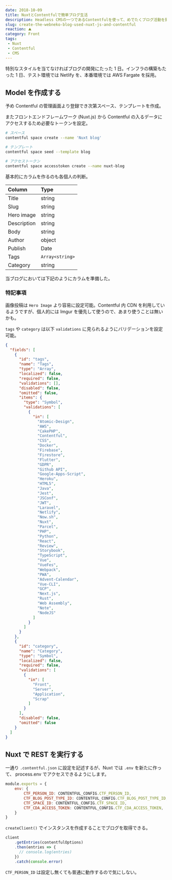 ```yaml
---
date: 2018-10-09
title: NuxtとContentfulで簡単ブログ生活
description: Headless CMSの一つであるContentfulを使って、めでたくブログ活動を開始します！
slug: create-the-webneko-blog-used-nuxt-js-and-contentful
reaction: ⛰
category: Front
tags: 
 - Nuxt
 - Contentful
 - CMS
---
```


特別なスタイルを当てなければブログの開発にたった 1 日。インフラの構築もたった 1 日、テスト環境では Netlify を、本番環境では AWS Fargate を採用。

## Model を作成する

予め Contentful の管理画面より登録でき次第スペース、テンプレートを作成。

またフロントエンドフレームワーク (Nuxt.js) から Contentful の入るデータにアクセスするため必要なトークンを設定。

```bash
# スペース
contentful space create --name 'Nuxt blog'

# テンプレート
contentful space seed --template blog

# アクセストークン
contentful space accesstoken create --name nuxt-blog
```

基本的にカラムを作るのも各個人の判断。

| Column | Type |
|:---|:---|
| Title | string |
| Slug | string |
| Hero image | string |
| Description | string |
| Body | string |
| Author | object |
| Publish | Date |
| Tags | `Array<string>` |
| Category | string |

当ブログにおいては下記のようにカラムを準備した。

### 特記事項

画像投稿は `Hero Image` より容易に設定可能。Contentful 内 CDN を利用しているようですが、個人的には Imgur を優先して使うので、あまり使うことは無いかも。

`tags` や `category` は以下 `validations` に見られるようにバリデーションを設定可能。

```json
{
  "fields": [
    {
      "id": "tags",
      "name": "Tags",
      "type": "Array",
      "localized": false,
      "required": false,
      "validations": [],
      "disabled": false,
      "omitted": false,
      "items": {
        "type": "Symbol",
        "validations": [
          {
            "in": [
              "Atomic-Design",
              "AWS",
              "CakePHP",
              "Contentful",
              "CSS",
              "Docker",
              "Firebase",
              "Firestore",
              "Flutter",
              "GDPR",
              "Github API",
              "Google-Apps-Script",
              "Heroku",
              "HTML5",
              "Java",
              "Jest",
              "JSConf",
              "JWT",
              "Laravel",
              "Netlify",
              "Now.sh",
              "Nuxt",
              "Parcel",
              "PHP",
              "Python",
              "React",
              "Review",
              "Storybook",
              "TypeScript",
              "Vue",
              "VueFes",
              "Webpack",
              "PWA",
              "Advent-Calendar",
              "Vue-CLI",
              "GCP",
              "Next.js",
              "Rust",
              "Web Assembly",
              "Note",
              "NodeJS"
            ]
          }
        ]
      }
    },
    {
      "id": "category",
      "name": "Category",
      "type": "Symbol",
      "localized": false,
      "required": false,
      "validations": [
        {
          "in": [
            "Front",
            "Server",
            "Application",
            "Scrap"
          ]
        }
      ],
      "disabled": false,
      "omitted": false
    }
  ]
}
```

## Nuxt で REST を実行する

一通り `.contentful.json` に設定を記述するが、Nuxt では `.env` を新たに作って、 process.env でアクセスできるようにします。

```.js
module.exports = {
    env: {
        CTF_PERSON_ID: CONTENTFUL_CONFIG.CTF_PERSON_ID,
        CTF_BLOG_POST_TYPE_ID: CONTENTFUL_CONFIG.CTF_BLOG_POST_TYPE_ID,
        CTF_SPACE_ID: CONTENTFUL_CONFIG.CTF_SPACE_ID,
        CTF_CDA_ACCESS_TOKEN: CONTENTFUL_CONFIG.CTF_CDA_ACCESS_TOKEN,
    }
}
```

`createClient()` でインスタンスを作成することでブログを取得できる。

```.js
client
    .getEntries(contentfulOptions)
    .then(entries => {
      // console.log(entries)
    })
    .catch(console.error)
```

`CTF_PERSON_ID` は設定し無くても普通に動作するので気にしない。
